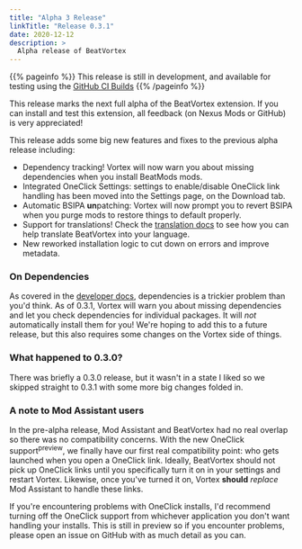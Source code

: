 ```yaml
---
title: "Alpha 3 Release"
linkTitle: "Release 0.3.1"
date: 2020-12-12
description: >
  Alpha release of BeatVortex
---
```


{{% pageinfo %}}
This release is still in development, and available for testing using the [GitHub CI Builds](https://github.com/agc93/beatvortex/actions/)
{{% /pageinfo %}}

This release marks the next full alpha of the BeatVortex extension. If you can install and test this extension, all feedback (on Nexus Mods or GitHub) is very appreciated!

This release adds some big new features and fixes to the previous alpha release including:

- Dependency tracking! Vortex will now warn you about missing dependencies when you install BeatMods mods.
- Integrated OneClick Settings: settings to enable/disable OneClick link handling has been moved into the Settings page, on the Download tab.
- Automatic BSIPA **un**patching: Vortex will now prompt you to revert BSIPA when you purge mods to restore things to default properly.
- Support for translations! Check the [translation docs](/docs/developer/translation) to see how you can help translate BeatVortex into your language.
- New reworked installation logic to cut down on errors and improve metadata.

### On Dependencies

As covered in the [developer docs](/docs/developer/dependencies), dependencies is a trickier problem than you'd think. As of 0.3.1, Vortex will warn you about missing dependencies and let you check dependencies for individual packages. It will *not* automatically install them for you! We're hoping to add this to a future release, but this also requires some changes on the Vortex side of things.

### What happened to 0.3.0?

There was briefly a 0.3.0 release, but it wasn't in a state I liked so we skipped straight to 0.3.1 with some more big changes folded in.

### A note to Mod Assistant users

In the pre-alpha release, Mod Assistant and BeatVortex had no real overlap so there was no compatibility concerns. With the new OneClick support<sup>preview</sup>, we finally have our first real compatibility point: who gets launched when you open a OneClick link. Ideally, BeatVortex should not pick up OneClick links until you specifically turn it on in your settings and restart Vortex. Likewise, once you've turned it on, Vortex **should** *replace* Mod Assistant to handle these links. 

If you're encountering problems with OneClick installs, I'd recommend turning off the OneClick support from whichever application you don't want handling your installs. This is still in preview so if you encounter problems, please open an issue on GitHub with as much detail as you can.

